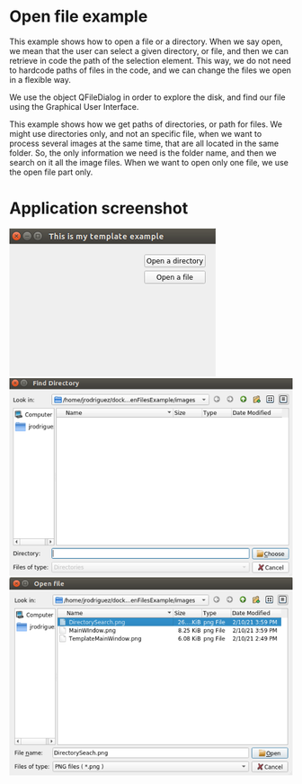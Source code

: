 # Open file example
This example shows how to open a file or a directory. When we say open, we mean that
the user can select a given directory, or file, and then we can retrieve
in code the path of the selection element. This way, we do not need to
hardcode paths of files in the code, and we can change the files we
open in a flexible way.

We use the object QFileDialog in order to explore the disk, and find our file
using the Graphical User Interface.

This example shows how we get paths of directories, or path for files.
We might use directories only, and not an specific file, when we want to process
several images at the same time, that are all located in the same folder. So,
the only information we need is the folder name, and then we search on it all the
image files.
When we want to open only one file, we use the open file part only.

# Application screenshot
![app screenshot](/PyQtExamples/OpenFilesExample/images/MainWIndow.png)
![app screenshot](/PyQtExamples/OpenFilesExample/images/DirectorySearch.png)
![app screenshot](/PyQtExamples/OpenFilesExample/images/FileSearch.png)